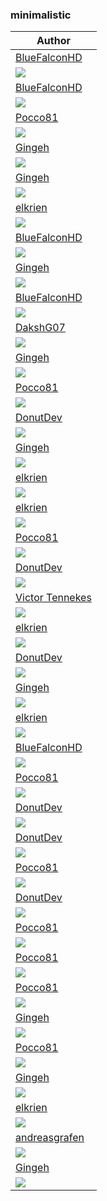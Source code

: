<h3>minimalistic</h3><table><thead><tr><th>Author</th></tr></thead><tbody><tr><td><a href="https://github.com/BlueFalconHD">BlueFalconHD</a></td></tr><tr><td><img src="hashtags-new.png"/></td></tr><tr><td><a href="https://github.com/BlueFalconHD">BlueFalconHD</a></td></tr><tr><td><img src="list-horizontal.png"/></td></tr><tr><td><a href="https://github.com/Pocco81">Pocco81</a></td></tr><tr><td><img src="black5_unicat.png"/></td></tr><tr><td><a href="https://github.com/Gingeh">Gingeh</a></td></tr><tr><td><img src="sky-cat.png"/></td></tr><tr><td><a href="https://github.com/Gingeh">Gingeh</a></td></tr><tr><td><img src="green-cat.png"/></td></tr><tr><td><a href="https://github.com/elkrien">elkrien</a></td></tr><tr><td><img src="tetris.png"/></td></tr><tr><td><a href="https://github.com/BlueFalconHD">BlueFalconHD</a></td></tr><tr><td><img src="list-aligned-right.png"/></td></tr><tr><td><a href="https://github.com/Gingeh">Gingeh</a></td></tr><tr><td><img src="teal-cat.png"/></td></tr><tr><td><a href="https://github.com/BlueFalconHD">BlueFalconHD</a></td></tr><tr><td><img src="cats.png"/></td></tr><tr><td><a href="https://github.com/DakshG07">DakshG07</a></td></tr><tr><td><img src="gradient-synth-cat.png"/></td></tr><tr><td><a href="https://github.com/Gingeh">Gingeh</a></td></tr><tr><td><img src="yellow-cat.png"/></td></tr><tr><td><a href="https://github.com/Pocco81">Pocco81</a></td></tr><tr><td><img src="blue_unicat.png"/></td></tr><tr><td><a href="https://github.com/DonutDev">DonutDev</a></td></tr><tr><td><img src="peach-cat.png"/></td></tr><tr><td><a href="https://github.com/Gingeh">Gingeh</a></td></tr><tr><td><img src="flamingo-cat.png"/></td></tr><tr><td><a href="https://github.com/elkrien">elkrien</a></td></tr><tr><td><img src="romb.png"/></td></tr><tr><td><a href="https://github.com/elkrien">elkrien</a></td></tr><tr><td><img src="sports.png"/></td></tr><tr><td><a href="https://github.com/Pocco81">Pocco81</a></td></tr><tr><td><img src="flamingo_unicat.png"/></td></tr><tr><td><a href="https://github.com/DonutDev">DonutDev</a></td></tr><tr><td><img src="red-cat.png"/></td></tr><tr><td><a href="https://github.com/VictorTennekes">Victor Tennekes</a></td></tr><tr><td><img src="catppuccin_triangle.png"/></td></tr><tr><td><a href="https://github.com/elkrien">elkrien</a></td></tr><tr><td><img src="buttons.png"/></td></tr><tr><td><a href="https://github.com/DonutDev">DonutDev</a></td></tr><tr><td><img src="dark-cat-rosewater.png"/></td></tr><tr><td><a href="https://github.com/Gingeh">Gingeh</a></td></tr><tr><td><img src="rosewater-cat.png"/></td></tr><tr><td><a href="https://github.com/elkrien">elkrien</a></td></tr><tr><td><img src="hearts.png"/></td></tr><tr><td><a href="https://github.com/BlueFalconHD">BlueFalconHD</a></td></tr><tr><td><img src="list-aligned-left.png"/></td></tr><tr><td><a href="https://github.com/Pocco81">Pocco81</a></td></tr><tr><td><img src="teal_unicat.png"/></td></tr><tr><td><a href="https://github.com/DonutDev">DonutDev</a></td></tr><tr><td><img src="maroon-cat.png"/></td></tr><tr><td><a href="https://github.com/DonutDev">DonutDev</a></td></tr><tr><td><img src="pink-cat.png"/></td></tr><tr><td><a href="https://github.com/Pocco81">Pocco81</a></td></tr><tr><td><img src="unicat.png"/></td></tr><tr><td><a href="https://github.com/DonutDev">DonutDev</a></td></tr><tr><td><img src="dark-cat.png"/></td></tr><tr><td><a href="https://github.com/Pocco81">Pocco81</a></td></tr><tr><td><img src="pink_unicat.png"/></td></tr><tr><td><a href="https://github.com/Pocco81">Pocco81</a></td></tr><tr><td><img src="peach_unicat.png"/></td></tr><tr><td><a href="https://github.com/Pocco81">Pocco81</a></td></tr><tr><td><img src="darker_unicat.png"/></td></tr><tr><td><a href="https://github.com/Gingeh">Gingeh</a></td></tr><tr><td><img src="blue-cat.png"/></td></tr><tr><td><a href="https://github.com/Pocco81">Pocco81</a></td></tr><tr><td><img src="red_unicat.png"/></td></tr><tr><td><a href="https://github.com/Gingeh">Gingeh</a></td></tr><tr><td><img src="magenta-cat.png"/></td></tr><tr><td><a href="https://github.com/elkrien">elkrien</a></td></tr><tr><td><img src="hashtags-black.png"/></td></tr><tr><td><a href="https://github.com/andreasgrafen">andreasgrafen</a></td></tr><tr><td><img src="heart.jpg"/></td></tr><tr><td><a href="https://github.com/Gingeh">Gingeh</a></td></tr><tr><td><img src="lavender-cat.png"/></td></tr></tbody></table>